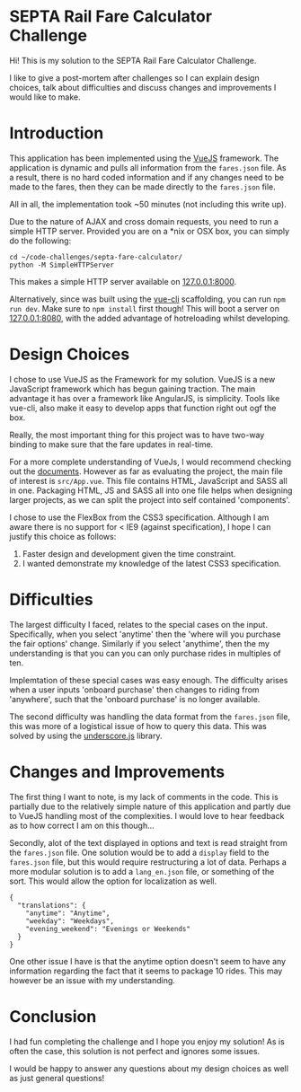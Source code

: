 # SEPTA Rail Fare Calculator Challenge

Hi!
This is my solution to the SEPTA Rail Fare Calculator Challenge.

I like to give a post-mortem after challenges so I can explain design choices, talk about difficulties and discuss changes and improvements I would like to make.

# Introduction

This application has been implemented using the [VueJS](http://blog.evanyou.me/2015/10/25/vuejs-re-introduction/) framework.
The application is dynamic and pulls all information from the `fares.json` file.
As a result, there is no hard coded information and if any changes need to be made to the fares, then they can be made directly to the `fares.json` file.

All in all, the implementation took ~50 minutes (not including this write up).

Due to the nature of AJAX and cross domain requests, you need to run a simple HTTP server.
Provided you are on a \*nix or OSX box, you can simply do the following:

    cd ~/code-challenges/septa-fare-calculator/
    python -M SimpleHTTPServer

This makes a simple HTTP server available on [127.0.0.1:8000](http://127.0.0.1:8000).

Alternatively, since was built using the [vue-cli](https://github.com/vuejs/vue-cli) scaffolding, you can run `npm run dev`.
Make sure to `npm install` first though!
This will boot a server on [127.0.0.1:8080](http://127.0.0.1:8080), with the added advantage of hotreloading whilst developing.

# Design Choices

I chose to use VueJS as the Framework for my solution.
VueJS is a new JavaScript framework which has begun gaining traction.
The main advantage it has over a framework like AngularJS, is simplicity.
Tools like vue-cli, also make it easy to develop apps that function right out ogf the box.

Really, the most important thing for this project was to have two-way binding to make sure that the fare updates in real-time.

For a more complete understanding of VueJs, I would recommend checking out the [documents](http://vuejs.org/guide/).
However as far as evaluating the project, the main file of interest is `src/App.vue`.
This file contains HTML, JavaScript and SASS all in one.
Packaging HTML, JS and SASS all into one file helps when designing larger projects, as we can split the project into self contained 'components'.

I chose to use the FlexBox from the CSS3 specification.
Although I am aware there is no support for < IE9 (against specification), I hope I can justify this choice as follows:

1. Faster design and development given the time constraint.
2. I wanted demonstrate my knowledge of the latest CSS3 specification.

# Difficulties

The largest difficulty I faced, relates to the special cases on the input.
Specifically, when you select 'anytime' then the 'where will you purchase the fair options' change.
Similarly if you select 'anythime', then the my understanding is that you can you can only purchase rides in multiples of ten.

Implemtation of these special cases was easy enough.
The difficulty arises when a user inputs 'onboard purchase' then changes to riding from 'anywhere', such that the 'onboard purchase' is no longer available.

The second difficulty was handling the data format from the `fares.json` file, this was more of a logistical issue of how to query this data.
This was solved by using the [underscore.js](http://underscorejs.org/) library.

# Changes and Improvements

The first thing I want to note, is my lack of comments in the code.
This is partially due to the relatively simple nature of this application and partly due to VueJS handling most of the complexities.
I would love to hear feedback as to how correct I am on this though...

Secondly, alot of the text displayed in options and text is read straight from the `fares.json` file.
One solution would be to add a `display` field to the `fares.json` file, but this would require restructuring a lot of data.
Perhaps a more modular solution is to add a `lang_en.json` file, or something of the sort.
This would allow the option for localization as well.

    {
      "translations": {
        "anytime": "Anytime",
        "weekday": "Weekdays",
        "evening_weekend": "Evenings or Weekends"
      }
    }

One other issue I have is that the anytime option doesn't seem to have any information regarding the fact that it seems to package 10 rides.
This may however be an issue with my understanding.

# Conclusion

I had fun completing the challenge and I hope you enjoy my solution!
As is often the case, this solution is not perfect and ignores some issues.

I would be happy to answer any questions about my design choices as well as just general questions!

